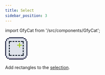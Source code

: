 ```yaml
---
title: Select
sidebar_position: 3
---
```

import GfyCat from '/src/components/GfyCat';

![Icon](../icons/marqueeadd.png)

Add rectangles to the [selection].

<GfyCat id="AdorableClosedIcefish"/>

[selection]: ../../../selection